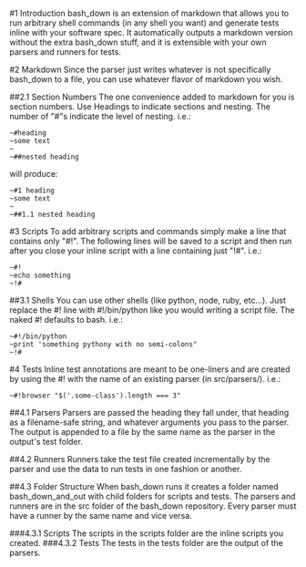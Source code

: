 #1 Introduction
bash\_down is an extension of markdown that allows you to run arbitrary shell commands (in any shell you want) and generate tests inline with your software spec. It automatically outputs a markdown version without the extra bash\_down stuff, and it is extensible with your own parsers and runners for tests.

#2 Markdown
Since the parser just writes whatever is not specifically bash\_down to a file, you can use whatever flavor of markdown you wish.

##2.1 Section Numbers
The one convenience added to markdown for you is section numbers. Use Headings to indicate sections and nesting. The number of "#"s indicate the level of nesting.
i.e.:
```
~#heading
~some text
~
~##nested heading
```
will produce:
```
~#1 heading
~some text
~
~##1.1 nested heading
```

#3 Scripts
To add arbitrary scripts and commands simply make a line that contains only "#!". The following lines will be saved to a script and then run after you close your inline script with a line containing just "!#".
i.e.:
```
~#!
~echo something
~!#
```

##3.1 Shells
You can use other shells (like python, node, ruby, etc...). Just replace the #! line with #!/bin/python like you would writing a script file. The naked #! defaults to bash.
i.e.:
```
~#!/bin/python
~print 'something pythony with no semi-colons"
~!#
```

#4 Tests
Inline test annotations are meant to be one-liners and are created by using the #! with the name of an existing parser (in src/parsers/).
i.e.:
```
~#!browser "$('.some-class').length === 3"
```

##4.1 Parsers
Parsers are passed the heading they fall under, that heading as a filename-safe string, and whatever arguments you pass to the parser. The output is appended to a file by the same name as the parser in the output's test folder.

##4.2 Runners
Runners take the test file created incrementally by the parser and use the data to run tests in one fashion or another.

##4.3 Folder Structure
When bash\_down runs it creates a folder named bash\_down\_and\_out with child folders for scripts and tests. The parsers and runners are in the src folder of the bash\_down repository. Every parser must have a runner by the same name and vice versa.

###4.3.1 Scripts
The scripts in the scripts folder are the inline scripts you created.
###4.3.2 Tests
The tests in the tests folder are the output of the parsers.
